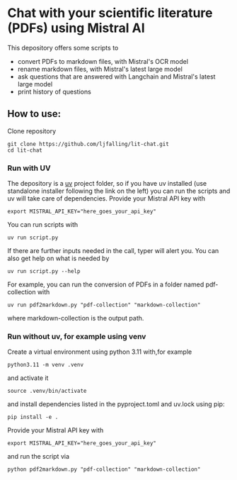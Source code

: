 # Chat with your scientific literature (PDFs) using Mistral AI

This depository offers some scripts to 

  - convert PDFs to markdown files, with Mistral's OCR model
  - rename markdown files, with Mistral's latest large model
  - ask questions that are answered with Langchain and Mistral's latest large model
  - print history of questions

## How to use:
Clone repository
```
git clone https://github.com/ljfalling/lit-chat.git
cd lit-chat
```
### Run with UV
The depository is a [uv](https://github.com/astral-sh/uv) project folder, so if you have uv installed (use standalone installer following the link on the left) you can run the scripts and uv will take care of dependencies.
Provide your Mistral API key with
```
export MISTRAL_API_KEY="here_goes_your_api_key"
```
You can run scripts with
```
uv run script.py
```
If there are further inputs needed in the call, typer will alert you.
You can also get help on what is needed by
```
uv run script.py --help
```
For example, you can run the conversion of PDFs in a folder named pdf-collection with
```
uv run pdf2markdown.py "pdf-collection" "markdown-collection"
```
where markdown-collection is the output path.


### Run without uv, for example using venv
Create a virtual environment using python 3.11 with,for example 
```
python3.11 -m venv .venv
```
and activate it
```
source .venv/bin/activate
```
and install dependencies listed in the pyproject.toml and uv.lock using pip:
```
pip install -e .
```
Provide your Mistral API key with
```
export MISTRAL_API_KEY="here_goes_your_api_key"
```
and run the script via
```
python pdf2markdown.py "pdf-collection" "markdown-collection"
```
